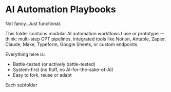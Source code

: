 # AI Automation Playbooks

Not fancy. Just functional.

This folder contains modular AI automation workflows I use or prototype — think: multi-step GPT pipelines, integrated tools like Notion, Airtable, Zapier, Claude, Make, Typeform, Google Sheets, or custom endpoints.

Everything here is:
- Battle-tested (or actively battle-tested)
- System-first (no fluff, no AI-for-the-sake-of-AI)
- Easy to fork, reuse or adapt

Each subfolder
